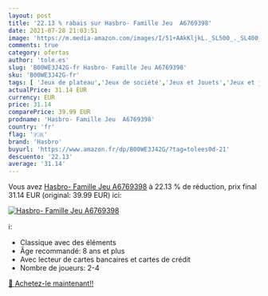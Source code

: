 ```yaml
---
layout: post
title: '22.13 % rabais sur Hasbro- Famille Jeu  A6769398'
date: 2021-07-28 21:03:51
image: 'https://m.media-amazon.com/images/I/51+AAkKljkL._SL500_._SL400_.jpg'
comments: true
category: ofertas
author: 'tole.es'
slug: 'B00WE3J42G-fr Hasbro- Famille Jeu A6769398'
sku: 'B00WE3J42G-fr'
tags: [ 'Jeux de plateau','Jeux de société','Jeux et Jouets','Jeux et jouets','hasbro', ]
actualPrice: 31.14 EUR
currency: EUR
price: 31.14
comparePrice: 39.99 EUR
prodname: 'Hasbro- Famille Jeu  A6769398'
country: 'fr'
flag: '🇫🇷'
brand: 'Hasbro'
buyurl: 'https://www.amazon.fr/dp/B00WE3J42G/?tag=tolees0d-21'
descuento: '22.13'
average: '31.14'
---
```


Vous avez [Hasbro- Famille Jeu  A6769398](https://www.amazon.fr/dp/B00WE3J42G/?tag=tolees0d-21)  à  22.13 % de réduction, prix final  31.14 EUR (original: 39.99 EUR) ici:

[![Hasbro- Famille Jeu  A6769398](https://m.media-amazon.com/images/I/51+AAkKljkL._SL500_._SL400_.jpg)](https://www.amazon.fr/dp/B00WE3J42G/?tag=tolees0d-21)

ℹ️:

- Classique avec des éléments
- Âge recommandé: 8 ans et plus
- Avec lecteur de cartes bancaires et cartes de crédit
- Nombre de joueurs: 2-4

[🛒 Achetez-le maintenant!!](https://www.amazon.fr/dp/B00WE3J42G/?tag=tolees0d-21)

